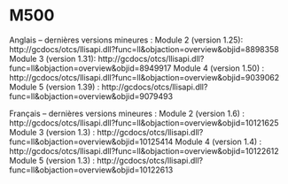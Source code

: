 # M500
Anglais – dernières versions mineures :
Module 2 (version 1.25): http://gcdocs/otcs/llisapi.dll?func=ll&objaction=overview&objid=8898358
Module 3 (version 1.31): http://gcdocs/otcs/llisapi.dll?func=ll&objaction=overview&objid=8949917
Module 4 (version 1.50) : http://gcdocs/otcs/llisapi.dll?func=ll&objaction=overview&objid=9039062
Module 5 (version 1.39) : http://gcdocs/otcs/llisapi.dll?func=ll&objaction=overview&objid=9079493

Français – dernières versions mineures :
Module 2 (version 1.6) : http://gcdocs/otcs/llisapi.dll?func=ll&objaction=overview&objid=10121625
Module 3 (version 1.3) : http://gcdocs/otcs/llisapi.dll?func=ll&objaction=overview&objid=10125414
Module 4 (version 1.4) : http://gcdocs/otcs/llisapi.dll?func=ll&objaction=overview&objid=10122612
Module 5 (version 1.3) : http://gcdocs/otcs/llisapi.dll?func=ll&objaction=overview&objid=10122613
